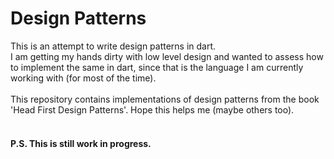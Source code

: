 # **Design Patterns**
This is an attempt to write design patterns in dart.<br>
I am getting my hands dirty with low level design and wanted to assess how to implement the same in dart, since that is the language I am currently working with (for most of the time).<br><br>
This repository contains implementations of design patterns from the book 'Head First Design Patterns'.
Hope this helps me (maybe others too).<br><br>
#### P.S. This is still work in progress.
